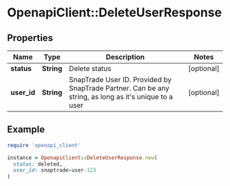 # OpenapiClient::DeleteUserResponse

## Properties

| Name | Type | Description | Notes |
| ---- | ---- | ----------- | ----- |
| **status** | **String** | Delete status | [optional] |
| **user_id** | **String** | SnapTrade User ID. Provided by SnapTrade Partner. Can be any string, as long as it&#39;s unique to a user | [optional] |

## Example

```ruby
require 'openapi_client'

instance = OpenapiClient::DeleteUserResponse.new(
  status: deleted,
  user_id: snaptrade-user-123
)
```

